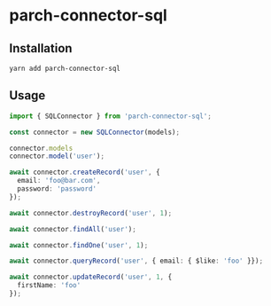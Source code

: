 # parch-connector-sql

## Installation

`yarn add parch-connector-sql`

## Usage

```typescript
import { SQLConnector } from 'parch-connector-sql';

const connector = new SQLConnector(models);

connector.models
connector.model('user');

await connector.createRecord('user', {
  email: 'foo@bar.com',
  password: 'password'
});

await connector.destroyRecord('user', 1);

await connector.findAll('user');

await connector.findOne('user', 1);

await connector.queryRecord('user', { email: { $like: 'foo' }});

await connector.updateRecord('user', 1, {
  firstName: 'foo'
});
```
